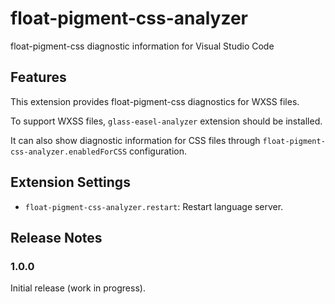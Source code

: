 # float-pigment-css-analyzer

float-pigment-css diagnostic information for Visual Studio Code

## Features

This extension provides float-pigment-css diagnostics for WXSS files.

To support WXSS files, `glass-easel-analyzer` extension should be installed.

It can also show diagnostic information for CSS files through `float-pigment-css-analyzer.enabledForCSS` configuration.

## Extension Settings

* `float-pigment-css-analyzer.restart`: Restart language server.

## Release Notes

### 1.0.0

Initial release (work in progress).
